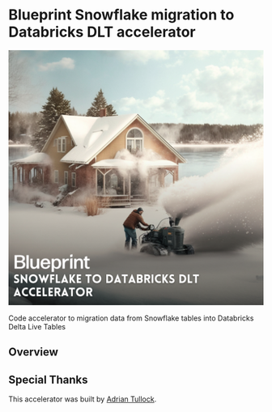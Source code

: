 # Blueprint Snowflake migration to Databricks DLT accelerator
![Accelerator image](./images/Snowflake%20to%20DBX%20DLT.png)

Code accelerator to migration data from Snowflake tables into Databricks Delta Live Tables

## Overview


## Special Thanks
This accelerator was built by [Adrian Tullock](https://github.com/adtullock).
